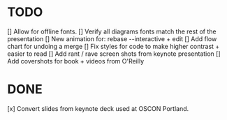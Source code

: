 # TODO

[] Allow for offline fonts.
[] Verify all diagrams fonts match the rest of the presentation
[] New animation for: rebase --interactive + edit
[] Add flow chart for undoing a merge
[] Fix styles for code to make higher contrast + easier to read
[] Add rant / rave screen shots from keynote presentation
[] Add covershots for book + videos from O'Reilly

# DONE

[x] Convert slides from keynote deck used at OSCON Portland.
